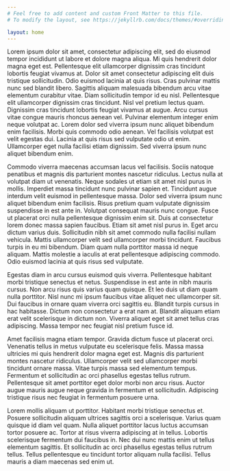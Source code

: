 ```yaml
---
# Feel free to add content and custom Front Matter to this file.
# To modify the layout, see https://jekyllrb.com/docs/themes/#overriding-theme-defaults

layout: home
---
```


Lorem ipsum dolor sit amet, consectetur adipiscing elit, sed do eiusmod tempor incididunt ut labore et dolore magna aliqua. Mi quis hendrerit dolor magna eget est. Pellentesque elit ullamcorper dignissim cras tincidunt lobortis feugiat vivamus at. Dolor sit amet consectetur adipiscing elit duis tristique sollicitudin. Odio euismod lacinia at quis risus. Cras pulvinar mattis nunc sed blandit libero. Sagittis aliquam malesuada bibendum arcu vitae elementum curabitur vitae. Diam sollicitudin tempor id eu nisl. Pellentesque elit ullamcorper dignissim cras tincidunt. Nisl vel pretium lectus quam. Dignissim cras tincidunt lobortis feugiat vivamus at augue. Arcu cursus vitae congue mauris rhoncus aenean vel. Pulvinar elementum integer enim neque volutpat ac. Lorem dolor sed viverra ipsum nunc aliquet bibendum enim facilisis. Morbi quis commodo odio aenean. Vel facilisis volutpat est velit egestas dui. Lacinia at quis risus sed vulputate odio ut enim. Ullamcorper eget nulla facilisi etiam dignissim. Sed viverra ipsum nunc aliquet bibendum enim.

Commodo viverra maecenas accumsan lacus vel facilisis. Sociis natoque penatibus et magnis dis parturient montes nascetur ridiculus. Lectus nulla at volutpat diam ut venenatis. Neque sodales ut etiam sit amet nisl purus in mollis. Imperdiet massa tincidunt nunc pulvinar sapien et. Tincidunt augue interdum velit euismod in pellentesque massa. Dolor sed viverra ipsum nunc aliquet bibendum enim facilisis. Risus pretium quam vulputate dignissim suspendisse in est ante in. Volutpat consequat mauris nunc congue. Fusce ut placerat orci nulla pellentesque dignissim enim sit. Duis at consectetur lorem donec massa sapien faucibus. Etiam sit amet nisl purus in. Eget arcu dictum varius duis. Sollicitudin nibh sit amet commodo nulla facilisi nullam vehicula. Mattis ullamcorper velit sed ullamcorper morbi tincidunt. Faucibus turpis in eu mi bibendum. Diam quam nulla porttitor massa id neque aliquam. Mattis molestie a iaculis at erat pellentesque adipiscing commodo. Odio euismod lacinia at quis risus sed vulputate.

Egestas diam in arcu cursus euismod quis viverra. Pellentesque habitant morbi tristique senectus et netus. Suspendisse in est ante in nibh mauris cursus. Non arcu risus quis varius quam quisque. Et leo duis ut diam quam nulla porttitor. Nisl nunc mi ipsum faucibus vitae aliquet nec ullamcorper sit. Dui faucibus in ornare quam viverra orci sagittis eu. Blandit turpis cursus in hac habitasse. Dictum non consectetur a erat nam at. Blandit aliquam etiam erat velit scelerisque in dictum non. Viverra aliquet eget sit amet tellus cras adipiscing. Massa tempor nec feugiat nisl pretium fusce id.

Amet facilisis magna etiam tempor. Gravida dictum fusce ut placerat orci. Venenatis tellus in metus vulputate eu scelerisque felis. Massa massa ultricies mi quis hendrerit dolor magna eget est. Magnis dis parturient montes nascetur ridiculus. Ullamcorper velit sed ullamcorper morbi tincidunt ornare massa. Vitae turpis massa sed elementum tempus. Fermentum et sollicitudin ac orci phasellus egestas tellus rutrum. Pellentesque sit amet porttitor eget dolor morbi non arcu risus. Auctor augue mauris augue neque gravida in fermentum et sollicitudin. Adipiscing tristique risus nec feugiat in fermentum posuere urna.

Lorem mollis aliquam ut porttitor. Habitant morbi tristique senectus et. Posuere sollicitudin aliquam ultrices sagittis orci a scelerisque. Varius quam quisque id diam vel quam. Nulla aliquet porttitor lacus luctus accumsan tortor posuere ac. Tortor at risus viverra adipiscing at in tellus. Lobortis scelerisque fermentum dui faucibus in. Nec dui nunc mattis enim ut tellus elementum sagittis. Et sollicitudin ac orci phasellus egestas tellus rutrum tellus. Tellus pellentesque eu tincidunt tortor aliquam nulla facilisi. Tellus mauris a diam maecenas sed enim ut.